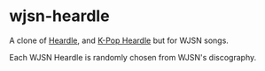 # wjsn-heardle

A clone of [Heardle](https://www.heardle.app/), and [K-Pop Heardle](https://heardle-kpop.glitch.me/) but for WJSN songs.

Each WJSN Heardle is randomly chosen from WJSN's discography.
